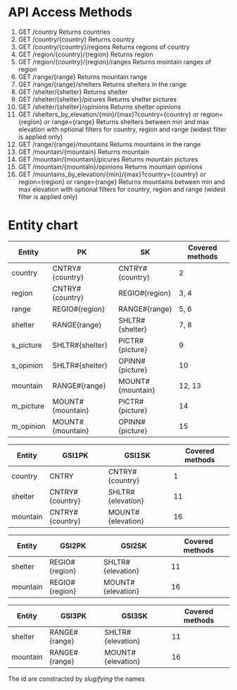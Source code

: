# API Access Methods

1. GET /country                         Returns countries
2. GET /country/{country}               Returns country
3. GET /country/{country}/regions       Returns regions of country
4. GET /region/{country}/{region}                 Returns region
5. GET /region/{country}/{region}/ranges          Returns mointain ranges of region
6. GET /range/{range}                   Returns mountain range
7. GET /range/{range}/shelters          Returns shelters in the range
8. GET /shelter/{shelter}               Returns shelter
9. GET /shelter/{shelter}/picures       Returns shelter pictures
10. GET /shelter/{shelter}/opinions     Returns shelter opinions
11. GET /shelters_by_elevation/{min}/{max}?country={country} or region={region} or range={range}
                                        Returns shelters between min and max elevation with optional filters for country, region and range (widest filter is applied only)
12. GET /range/{range}/mountains        Returns mountains in the range
13. GET /mountain/{mountain}            Returns mountain
14. GET /mountain/{mountain}/picures    Returns mountain pictures
15. GET /mountain/{mountain}/opinions   Returns mountain opinions
16. GET /mountains_by_elevation/{min}/{max}?country={country} or region={region} or range={range}
                                        Returns mountains between min and max elevation with optional filters for country, region and range (widest filter is applied only)

# Entity chart

| Entity     | PK                    | SK                 | Covered methods |
|------------|-----------------------|--------------------|-----------------|
| country    | CNTRY#{country}       | CNTRY#{country}    | 2               |
| region     | CNTRY#{country}       | REGIO#{region}     | 3, 4            |
| range      | REGIO#{region}        | RANGE#{range}      | 5, 6            |
| shelter    | RANGE{range}          | SHLTR#{shelter}    | 7, 8            |
| s_picture  | SHLTR#{shelter}       | PICTR#{picture}    | 9               |
| s_opinion  | SHLTR#{shelter}       | OPINN#{picture}    | 10              |
| mountain   | RANGE#{range}         | MOUNT#{mountain}   | 12, 13          |
| m_picture  | MOUNT#{mountain}      | PICTR#{picture}    | 14              |
| m_opinion  | MOUNT#{mountain}      | OPINN#{picture}    | 15              |

| Entity     | GSI1PK                | GSI1SK             | Covered methods |
|------------|-----------------------|--------------------|-----------------|
| country    | CNTRY                 | CNTRY#{country}    | 1               |
| shelter    | CNTRY#{country}       | SHLTR#{elevation}  | 11              |
| mountain   | CNTRY#{country}       | MOUNT#{elevation}  | 16              |

| Entity     | GSI2PK                | GSI2SK             | Covered methods |
|------------|-----------------------|--------------------|-----------------|
| shelter    | REGIO#{region}        | SHLTR#{elevation}  | 11              |
| mountain   | REGIO#{region}        | MOUNT#{elevation}  | 16              |

| Entity     | GSI3PK                | GSI3SK             | Covered methods |
|------------|-----------------------|--------------------|-----------------|
| shelter    | RANGE#{range}         | SHLTR#{elevation}  | 11              |
| mountain   | RANGE#{range}         | MOUNT#{elevation}  | 16              |

The id are constracted by *slugifying* the names